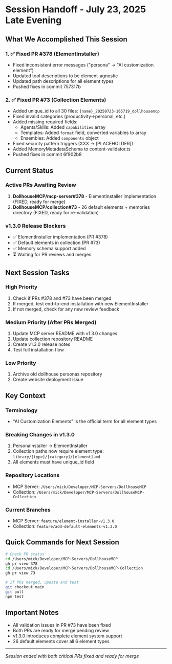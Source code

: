 # Session Handoff - July 23, 2025 Late Evening

## What We Accomplished This Session

### 1. ✅ Fixed PR #378 (ElementInstaller)
- Fixed inconsistent error messages ("persona" → "AI customization element")
- Updated tool descriptions to be element-agnostic
- Updated path descriptions for all element types
- Pushed fixes in commit 757317b

### 2. ✅ Fixed PR #73 (Collection Elements)
- Added unique_id to all 30 files: `{name}_20250723-165719_dollhousemcp`
- Fixed invalid categories (productivity→personal, etc.)
- Added missing required fields:
  - Agents/Skills: Added `capabilities` array
  - Templates: Added `format` field, converted variables to array
  - Ensembles: Added `components` object
- Fixed security pattern triggers (XXX → [PLACEHOLDER])
- Added MemoryMetadataSchema to content-validator.ts
- Pushed fixes in commit 6f902b8

## Current Status

### Active PRs Awaiting Review
1. **DollhouseMCP/mcp-server#378** - ElementInstaller implementation (FIXED, ready for merge)
2. **DollhouseMCP/collection#73** - 26 default elements + memories directory (FIXED, ready for re-validation)

### v1.3.0 Release Blockers
- ✅ ElementInstaller implementation (PR #378)
- ✅ Default elements in collection (PR #73)
- ✅ Memory schema support added
- ⏳ Waiting for PR reviews and merges

## Next Session Tasks

### High Priority
1. Check if PRs #378 and #73 have been merged
2. If merged, test end-to-end installation with new ElementInstaller
3. If not merged, check for any new review feedback

### Medium Priority (After PRs Merged)
1. Update MCP server README with v1.3.0 changes
2. Update collection repository README
3. Create v1.3.0 release notes
4. Test full installation flow

### Low Priority
1. Archive old dollhouse personas repository
2. Create website deployment issue

## Key Context

### Terminology
- "AI Customization Elements" is the official term for all element types

### Breaking Changes in v1.3.0
1. PersonaInstaller → ElementInstaller
2. Collection paths now require element type: `library/[type]/[category]/[element].md`
3. All elements must have unique_id field

### Repository Locations
- MCP Server: `/Users/mick/Developer/MCP-Servers/DollhouseMCP`
- Collection: `/Users/mick/Developer/MCP-Servers/DollhouseMCP-Collection`

### Current Branches
- MCP Server: `feature/element-installer-v1.3.0`
- Collection: `feature/add-default-elements-v1.3.0`

## Quick Commands for Next Session

```bash
# Check PR status
cd /Users/mick/Developer/MCP-Servers/DollhouseMCP
gh pr view 378
cd /Users/mick/Developer/MCP-Servers/DollhouseMCP-Collection
gh pr view 73

# If PRs merged, update and test
git checkout main
git pull
npm test
```

## Important Notes
- All validation issues in PR #73 have been fixed
- Both PRs are ready for merge pending review
- v1.3.0 introduces complete element system support
- 26 default elements cover all 6 element types

---
*Session ended with both critical PRs fixed and ready for merge*